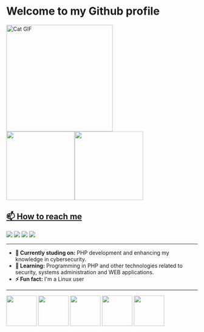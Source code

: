 # Welcome to my Github profile

<img src="https://media1.tenor.com/m/0oONemSpsAwAAAAC/plongus-mcnyale.gif" alt="Cat GIF" width="280px"/>

<div>
<a href="https://github.com/pansiere">
<img loading="lazy" height="180em" src="https://github-readme-stats.vercel.app/api/top-langs/?username=pansiere&layout=compact&langs_count=7&theme=dark"/><img loading="lazy" height="180em" src="https://github-readme-stats.vercel.app/api?username=pansiere&show_icons=true&theme=dark&include_all_commits=true&count_private=true"/>
</div>

## 📫 How to reach me

<div>
<a href="https://www.youtube.com/@PansiereCyberSecurity" target="_blank"><img loading="lazy" src="https://img.shields.io/badge/YouTube-FF0000?style=for-the-badge&logo=youtube&logoColor=white" target="_blank"></a>
<a href = "mailto:ojp027@gmail.com"><img loading="lazy" src="https://img.shields.io/badge/Gmail-D14836?style=for-the-badge&logo=gmail&logoColor=white" target="_blank"></a>
<a href="https://www.linkedin.com/in/seu-usuário-linkedln-aqui" target="_blank"><img loading="lazy" src="https://img.shields.io/badge/-LinkedIn-%230077B5?style=for-the-badge&logo=linkedin&logoColor=white" target="_blank"></a>
<a href="https://wa.me/5527996710677" target="blank"> <img loading="lazy" src="https://img.shields.io/badge/WhatsApp-25D366?style=for-the-badge&logo=whatsapp&logoColor=white" target="_blank"></a>

---

- **🔭 Currently studing on:** PHP development and enhancing my knowledge in cybersecurity.
- **🌱 Learning:** Programming in PHP and other technologies related to security, systems administration and WEB applications.
- **⚡ Fun fact:** I'm a Linux user

---

<img loading="lazy" height=80px width=80px src="https://cdn.jsdelivr.net/gh/devicons/devicon@latest/icons/kubernetes/kubernetes-original.svg" /> <img loading="lazy" height=80px width=80px src="https://cdn.jsdelivr.net/gh/devicons/devicon@latest/icons/docker/docker-original-wordmark.svg" /> <img loading="lazy" height=80px width=80px src="https://cdn.jsdelivr.net/gh/devicons/devicon@latest/icons/linux/linux-original.svg" /> <img  loading="lazy" height=80px width=80px src="https://cdn.jsdelivr.net/gh/devicons/devicon@latest/icons/php/php-original.svg" /> <img loading="lazy" height=80px width=80px src="https://cdn.jsdelivr.net/gh/devicons/devicon@latest/icons/azuresqldatabase/azuresqldatabase-original.svg" />
